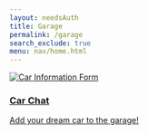 ```yaml
---
layout: needsAuth
title: Garage
permalink: /garage
search_exclude: true
menu: nav/home.html
---
```


<section id="featured-cars" class="pb-20 bg-gray-100 h-screen flex items-center">
    <div class="w-full grid items-stretch justify-center space-x-4 h-full grid-cols-2">
        <!-- Car info card -->
        <a href="{{site.baseurl}}/car-info" class=" h-full bg-white rounded-lg shadow-lg overflow-hidden transform transition-transform duration-500 hover:shadow-inner">
            <img src="https://www.youcallwehaul.com/wordpress/wp-content/uploads/2020/12/Car-Facts-05.jpg" alt="Car Information Form" class="w-full h-3/4 object-cover">
            <div class="p-6">
                <h3 class="text-3xl font-bold mb-2">Car Chat</h3>
                <p class="text-xl text-gray-700">Add your dream car to the garage!</p>
            </div>
        </a>